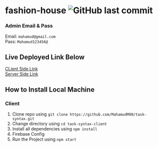 # fashion-house ![GitHub last commit](https://github.com/MahamudM90/fashion-house?color=blue&label=Task%20Syntax%20Project%20Last%20Commit&logo=github&logoColor=blue&style=social)

### Admin Email & Pass
Email: `mahamud@gmail.com` <br>
Pass: `Mahamud123456@`


## Live Deployed Link Below 
[CLient Side Link](https://task-syntax.web.app) <br>
[Server Side Link](https://task-syntax.vercel.app/)


## How to Install Local Machine

### Client 
1. Clone repo using `git clone https://github.com/MahamudM90/task-syntax.git`
2. Change directory using `cd task-syntax-client`
3. Install all dependencies using `npm install`
4. Firebase Config 
5. Run the Project using `npm start`

